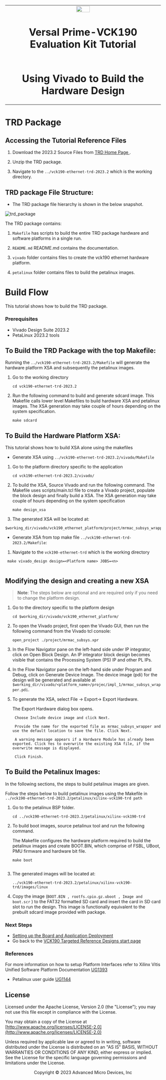 ﻿<table class="sphinxhide">
 <tr>
   <td align="center"><img src="https://raw.githubusercontent.com/Xilinx/Image-Collateral/main/xilinx-logo.png" width="30%"/><h1> Versal Prime-VCK190 Evaluation Kit Tutorial</h1>
   </td>
 </tr>
 <tr>
 <td align="center"><h1>Using Vivado to Build the Hardware Design</h1>

 </td>
 </tr>
</table>

TRD Package
================================================

Accessing the Tutorial Reference Files
---------------------------------------

<!--- >**Note**: Skip the following steps if the design files have already been cloned and extracted to a working repository --->

1. Download the 2023.2 Source Files from <a href="https://github.com/Xilinx/vck190-ethernet-trd">TRD Home Page </a> .

2. Unzip the TRD package.

3. Navigate to the `../vck190-ethernet-trd-2023.2` which is the working directory.

TRD package File Structure:
----------------------------
* The TRD package file hierarchy is shown in the below snapshot.

![trd_package](./media/vck_190_file_hier.PNG)

The TRD package contains: 

1. `Makefile` has scripts to build the entire TRD package hardware and software platforms in a single run.  

2. `README.md` README.md contains the documentation. 

3. `vivado` folder contains files to create the vck190 ethernet hardware platform. 	

4. `petalinux` folder contains files to build the petalinux images. 

Build Flow
================================================
 
This tutorial shows how to build the TRD package.

### Prerequisites

* Vivado Design Suite 2023.2
* PetaLinux 2023.2 tools

To Build the TRD Package with the top Makefile:
-----------------------------------------------

Running the `../vck190-ethernet-trd-2023.2/Makefile` will generate the hardware platform XSA and subsequently the petalinux images.

1. Go to the working directory

   ```
   cd vck190-ethernet-trd-2023.2
   ```
   
2. Run the following command to build and generate sdcard image. This Makefile calls lower level Makefiles to build hardware XSA and petalinux images. The XSA generation may take couple of hours depending on the system specification.

   ```
   make sdcard
   ```
To Build the Hardware Platform XSA:
-------------------------------------------
This tutorial shows how to build XSA alone using the makefiles

* Generate XSA using `../vck190-ethernet-trd-2023.2/vivado/Makefile`


1. Go to the platform directory specific to the application

   ```
   cd vck190-ethernet-trd-2023.2/vivado/
   ```
   
2. To build the XSA, Source Vivado and run the following command. The Makefile uses scripts/main.tcl file to create a Vivado project, populate the block design and finally build a XSA. The XSA generation may take couple of hours depending on the system specification

   ```
   make design_xsa   
   ```

3.	The generated XSA will be located at:

   ```
   $working_dir/vivado/vck190_ethernet_platform/project/mrmac_subsys_wrapper.xsa
   ```
* Generate XSA from top make file `../vck190-ethernet-trd-2023.2/Makefile`:


1. Navigate to the `vck190-ethernet-trd` which is the working directory
 
  ```
   make vivado_design design=<Platform name> JOBS=<n>
   
   ```

## Modifying the design and creating a new XSA

>**Note**: The steps below are optional and are required only if you need to change the platform design. 

1. Go to the directory specific to the platform design

   ```
   cd $working_dir/vivado/vck190_ethernet_platform/
   ```

2. To open the Vivado project, first open the Vivado GUI, then run the following command from the Vivado tcl console:

   ```
   open_project ./project/mrmac_subsys.xpr
   ```

3. In the Flow Navigator pane on the left-hand side under IP integrator, click on Open Block Design. An IP integrator block design becomes visible that contains the Processing System (PS) IP and other PL IPs.

4. In the Flow Navigator pane on the left-hand side under Program and Debug, click on Generate Device Image. The device image (pdi) for the design will be generated and available at `$working_dir/vivado/<platform_name>/projec/impl_1/mrmac_subsys_wrapper.pdi`.

5. To generate the XSA, select File → Export→ Export Hardware.

	The Export Hardware dialog box opens.

		Choose Include device image and click Next.

		Provide the name for the exported file as mrmac_subsys_wrapper and use the default location to save the file. Click Next.

		A warning message appears if a Hardware Module has already been exported. Click Yes to overwrite the existing XSA file, if the overwrite message is displayed.

		Click Finish.

To Build the Petalinux Images:
-------------------------------
In the following sections, the steps to build petalinux images are given.

Follow the steps below to build petalinux images using the Makefile in `../vck190-ethernet-trd-2023.2/petalinux/xilinx-vck190-trd path`

1. Go to the petalinux BSP folder.

   ```
   cd ../vck190-ethernet-trd-2023.2/petalinux/xilinx-vck190-trd
   
   ```
2. To build boot images, source petalinux tool and run the following command. 
   
   The Makefile configures the hardware platform required to build the petalinux images and create BOOT.BIN, which comprise of  FSBL, UBoot, PMU firmware and hardware bit file.

   ```
   make boot
  
   ```
3. The generated images will be located at:

   ```
   ../vck190-ethernet-trd-2023.2/petalinux/xilinx-vck190-trd/images/linux
   
   ```
4. Copy the image (`BOOT.BIN , rootfs.cpio.gz.uboot , Image and boot.scr` ) to the FAT32 formatted SD card and insert the card in SD card slot to run the design. This image is functionally equivalent to the prebuilt sdcard image provided with package.

### Next Steps

* [Setting up the Board and Application Deployment](platform/docs/app_deployment.md)
* Go back to the [VCK190 Targeted Reference Designs start page](platform/docs/introduction.md)

### References

For more information on how to setup Platform Interfaces refer to Xilinx Vitis Unified Software Platform Documentation [UG1393](https://www.xilinx.com/support/documentation/sw_manuals/xilinx2020_2/ug1393-vitis-application-acceleration.pdf)
* Petalinux user guide [UG1144](https://www.xilinx.com/support/documentation/sw_manuals/xilinx2020_2/ug1144-petalinux-tools-reference-guide.pdf)
## License

Licensed under the Apache License, Version 2.0 (the "License"); you may not use this file except in compliance with the License.

You may obtain a copy of the License at
[http://www.apache.org/licenses/LICENSE-2.0](http://www.apache.org/licenses/LICENSE-2.0)


Unless required by applicable law or agreed to in writing, software distributed under the License is distributed on an "AS IS" BASIS, WITHOUT WARRANTIES OR CONDITIONS OF ANY KIND, either express or implied. See the License for the specific language governing permissions and limitations under the License.

<p align="center">Copyright © 2023 Advanced Micro Devices, Inc</p>
